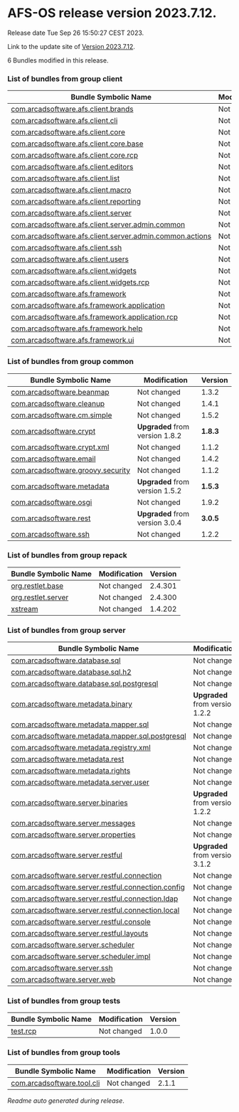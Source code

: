 # AFS-OS release version 2023.7.12.

Release date Tue Sep 26 15:50:27 CEST 2023.

Link to the update site of [Version 2023.7.12](https://github.com/ARCAD-Software/AFS/releases/download/2023.7.12/).

6 Bundles modified in this release.



### List of bundles from group **client**

Bundle Symbolic Name | Modification | Version
-------------------- | ------------ | -------
[com.arcadsoftware.afs.client.brands](bundles/client/afs.client.brands) | Not changed | 1.0.2
[com.arcadsoftware.afs.client.cli](bundles/client/afs.client.cli) | Not changed | 1.3.2
[com.arcadsoftware.afs.client.core](bundles/client/afs.client.core) | Not changed | 1.4.2
[com.arcadsoftware.afs.client.core.base](bundles/client/afs.client.core.base) | Not changed | 1.6.2
[com.arcadsoftware.afs.client.core.rcp](bundles/client/afs.client.core.rcp) | Not changed | 1.3.2
[com.arcadsoftware.afs.client.editors](bundles/client/afs.client.editors) | Not changed | 1.2.2
[com.arcadsoftware.afs.client.list](bundles/client/afs.client.list) | Not changed | 1.3.2
[com.arcadsoftware.afs.client.macro](bundles/client/afs.client.macro) | Not changed | 1.2.2
[com.arcadsoftware.afs.client.reporting](bundles/client/afs.client.reporting) | Not changed | 1.5.2
[com.arcadsoftware.afs.client.server](bundles/client/afs.client.server) | Not changed | 1.5.2
[com.arcadsoftware.afs.client.server.admin.common](bundles/client/afs.client.server.admin.common) | Not changed | 1.3.2
[com.arcadsoftware.afs.client.server.admin.common.actions](bundles/client/afs.client.server.admin.common.actions) | Not changed | 1.3.2
[com.arcadsoftware.afs.client.ssh](bundles/client/afs.client.ssh) | Not changed | 2.2.2
[com.arcadsoftware.afs.client.users](bundles/client/afs.client.users) | Not changed | 1.4.2
[com.arcadsoftware.afs.client.widgets](bundles/client/afs.client.widgets) | Not changed | 1.2.2
[com.arcadsoftware.afs.client.widgets.rcp](bundles/client/afs.client.widgets.rcp) | Not changed | 1.3.2
[com.arcadsoftware.afs.framework](bundles/client/afs.framework) | Not changed | 1.2.2
[com.arcadsoftware.afs.framework.application](bundles/client/afs.framework.application) | Not changed | 1.3.2
[com.arcadsoftware.afs.framework.application.rcp](bundles/client/afs.framework.application.rcp) | Not changed | 1.3.2
[com.arcadsoftware.afs.framework.help](bundles/client/afs.framework.help) | Not changed | 1.2.2
[com.arcadsoftware.afs.framework.ui](bundles/client/afs.framework.ui) | Not changed | 1.4.2



### List of bundles from group **common**

Bundle Symbolic Name | Modification | Version
-------------------- | ------------ | -------
[com.arcadsoftware.beanmap](bundles/common/beanmap) | Not changed | 1.3.2
[com.arcadsoftware.cleanup](bundles/common/cleanup) | Not changed | 1.4.1
[com.arcadsoftware.cm.simple](bundles/common/cm.simple) | Not changed | 1.5.2
[com.arcadsoftware.crypt](bundles/common/crypt) | **Upgraded** from version 1.8.2 | **1.8.3**
[com.arcadsoftware.crypt.xml](bundles/common/crypt.xml) | Not changed | 1.1.2
[com.arcadsoftware.email](bundles/common/email) | Not changed | 1.4.2
[com.arcadsoftware.groovy.security](bundles/common/groovy.security) | Not changed | 1.1.2
[com.arcadsoftware.metadata](bundles/common/metadata) | **Upgraded** from version 1.5.2 | **1.5.3**
[com.arcadsoftware.osgi](bundles/common/osgi) | Not changed | 1.9.2
[com.arcadsoftware.rest](bundles/common/rest) | **Upgraded** from version 3.0.4 | **3.0.5**
[com.arcadsoftware.ssh](bundles/common/ssh) | Not changed | 1.2.2



### List of bundles from group **repack**

Bundle Symbolic Name | Modification | Version
-------------------- | ------------ | -------
[org.restlet.base](bundles/repack/org.restlet.base) | Not changed | 2.4.301
[org.restlet.server](bundles/repack/org.restlet.server) | Not changed | 2.4.300
[xstream](bundles/repack/xstream) | Not changed | 1.4.202



### List of bundles from group **server**

Bundle Symbolic Name | Modification | Version
-------------------- | ------------ | -------
[com.arcadsoftware.database.sql](bundles/server/database.sql) | Not changed | 2.3.2
[com.arcadsoftware.database.sql.h2](bundles/server/database.sql.h2) | Not changed | 3.1.2
[com.arcadsoftware.database.sql.postgresql](bundles/server/database.sql.postgresql) | Not changed | 1.2.2
[com.arcadsoftware.metadata.binary](bundles/server/metadata.binary) | **Upgraded** from version 1.2.2 | **1.2.3**
[com.arcadsoftware.metadata.mapper.sql](bundles/server/metadata.mapper.sql) | Not changed | 1.3.2
[com.arcadsoftware.metadata.mapper.sql.postgresql](bundles/server/metadata.mapper.sql.postgresql) | Not changed | 1.1.2
[com.arcadsoftware.metadata.registry.xml](bundles/server/metadata.registry.xml) | Not changed | 1.2.2
[com.arcadsoftware.metadata.rest](bundles/server/metadata.rest) | Not changed | 1.4.2
[com.arcadsoftware.metadata.rights](bundles/server/metadata.rights) | Not changed | 1.3.2
[com.arcadsoftware.metadata.server.user](bundles/server/metadata.server.user) | Not changed | 1.2.2
[com.arcadsoftware.server.binaries](bundles/server/server.binaries) | **Upgraded** from version 1.2.2 | **1.2.3**
[com.arcadsoftware.server.messages](bundles/server/server.messages) | Not changed | 1.2.2
[com.arcadsoftware.server.properties](bundles/server/server.properties) | Not changed | 1.2.2
[com.arcadsoftware.server.restful](bundles/server/server.restful) | **Upgraded** from version 3.1.2 | **3.1.3**
[com.arcadsoftware.server.restful.connection](bundles/server/server.restful.connection) | Not changed | 2.1.2
[com.arcadsoftware.server.restful.connection.config](bundles/server/server.restful.connection.config) | Not changed | 1.3.1
[com.arcadsoftware.server.restful.connection.ldap](bundles/server/server.restful.connection.ldap) | Not changed | 2.4.2
[com.arcadsoftware.server.restful.connection.local](bundles/server/server.restful.connection.local) | Not changed | 1.5.2
[com.arcadsoftware.server.restful.console](bundles/server/server.restful.console) | Not changed | 1.4.2
[com.arcadsoftware.server.restful.layouts](bundles/server/server.restful.layouts) | Not changed | 9.6.2
[com.arcadsoftware.server.scheduler](bundles/server/server.scheduler) | Not changed | 1.3.2
[com.arcadsoftware.server.scheduler.impl](bundles/server/server.scheduler.impl) | Not changed | 1.3.2
[com.arcadsoftware.server.ssh](bundles/server/server.ssh) | Not changed | 2.3.1
[com.arcadsoftware.server.web](bundles/server/server.web) | Not changed | 1.2.2



### List of bundles from group **tests**

Bundle Symbolic Name | Modification | Version
-------------------- | ------------ | -------
[test.rcp](bundles/tests/test_RCP) | Not changed | 1.0.0



### List of bundles from group **tools**

Bundle Symbolic Name | Modification | Version
-------------------- | ------------ | -------
[com.arcadsoftware.tool.cli](bundles/tools/tool.cli) | Not changed | 2.1.1






*Readme auto generated during release*.
